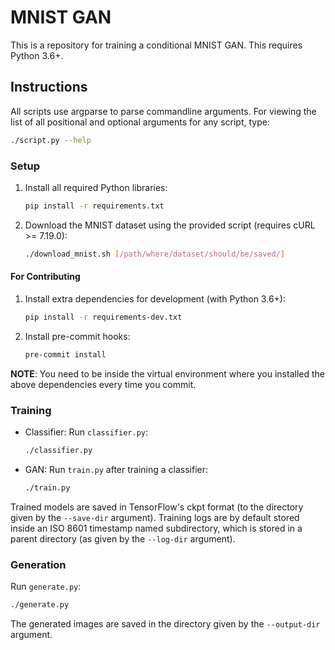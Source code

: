 # MNIST GAN

This is a repository for training a conditional MNIST GAN.
This requires Python 3.6+.

## Instructions

All scripts use argparse to parse commandline arguments.
For viewing the list of all positional and optional arguments for any script, type:
```sh
./script.py --help
```

### Setup
1. Install all required Python libraries:
    ```sh
    pip install -r requirements.txt
    ```

2. Download the MNIST dataset using the provided script (requires cURL >= 7.19.0):
    ```sh
    ./download_mnist.sh [/path/where/dataset/should/be/saved/]
    ```

#### For Contributing
1. Install extra dependencies for development (with Python 3.6+):
    ```sh
    pip install -r requirements-dev.txt
    ```

2. Install pre-commit hooks:
    ```sh
    pre-commit install
    ```

**NOTE**: You need to be inside the virtual environment where you installed the above dependencies every time you commit.

### Training
* Classifier: Run `classifier.py`:
    ```sh
    ./classifier.py
    ```

* GAN: Run `train.py` after training a classifier:
    ```sh
    ./train.py
    ```

Trained models are saved in TensorFlow's ckpt format (to the directory given by the `--save-dir` argument).
Training logs are by default stored inside an ISO 8601 timestamp named subdirectory, which is stored in a parent directory (as given by the `--log-dir` argument).

### Generation
Run `generate.py`:
```sh
./generate.py
```
The generated images are saved in the directory given by the `--output-dir` argument.
